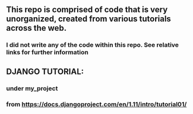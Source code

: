 ## This repo is comprised of code that is very unorganized, created from various tutorials across the web.

### I did not write any of the code within this repo.  See relative links for further information






## DJANGO TUTORIAL:
### under my_project
### from https://docs.djangoproject.com/en/1.11/intro/tutorial01/

